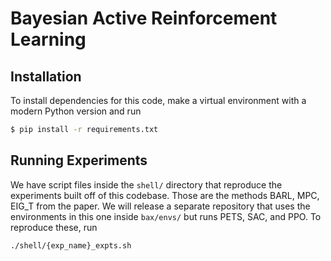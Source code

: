 # Bayesian Active Reinforcement Learning

## Installation

To install dependencies for this code, make a virtual environment with a modern
Python version and run
```bash
$ pip install -r requirements.txt
```

## Running Experiments
We have script files inside the `shell/` directory that reproduce the experiments built off of this codebase.
Those are the methods BARL, MPC, EIG_T from the paper. We will release a separate repository that uses the environments in this one
inside `bax/envs/` but runs PETS, SAC, and PPO.
To reproduce these, run
```bash
./shell/{exp_name}_expts.sh
```
